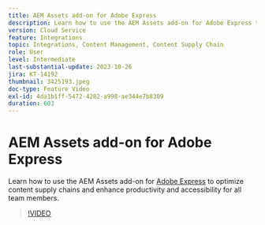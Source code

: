 ```yaml
---
title: AEM Assets add-on for Adobe Express
description: Learn how to use the AEM Assets add-on for Adobe Express to optimize content supply chains, enhancing productivity and accessibility for all team members.
version: Cloud Service
feature: Integrations
topic: Integrations, Content Management, Content Supply Chain
role: User
level: Intermediate
last-substantial-update: 2023-10-26
jira: KT-14192
thumbnail: 3425193.jpeg
doc-type: Feature Video
exl-id: 4da1b1ff-5472-4282-a998-ae344e7b8309
duration: 603
---
```

# AEM Assets add-on for Adobe Express

Learn how to use the AEM Assets add-on for [Adobe Express](https://www.adobe.com/express/) to optimize content supply chains and enhance productivity and accessibility for all team members.

>[!VIDEO](https://video.tv.adobe.com/v/3425193/?learn=on)
